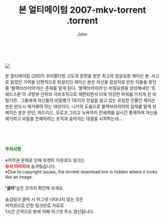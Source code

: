 ﻿---
layout: post
title:  "                   본 얼티메이텀 2007-mkv-torrent                .torrent"
author: John
categories: [ 영화 ]
tags: [  ]
image: https://torrentrj57.com/uploadfile/full/8cc2c5a1be9821c49e7676944d1b8894995bc333.jpg 
description: "                   본 얼티메이텀 2007-mkv-torrent                 torrent 정보 공유"
toc: true
toc_sticky: true
---

<br>
<p><img src="https://torrentrj57.com/uploadfile/full/8cc2c5a1be9821c49e7676944d1b8894995bc333.jpg"/></p>
 본 얼티메이텀 (2007) 우리말더빙 고도의 훈련을 받은 최고의 암살요원 제이슨 본. 사고로 잃었던 기억을 단편적으로 되살리던 제이슨 본은 자신을 암살자로 만든 이들을 찾던 중 ‘블랙브라이어’라는 존재를 알게 된다. ‘블랙브라이어’는 비밀요원을 양성해내던 '트레드스톤'이 국방부 산하의 극비조직으로 재편되면서 더욱 막강한 파워를 가지게 된 비밀기관.  그들에게 자신들의 비밀병기 1호이자 진실을 알고 있는 유일한 인물인 제이슨 본은 반드시 제거해야 하는 대상이다. 니키의 도움으로 블랙브라이어의 실체를 알게 된 제이슨 본은 런던, 마드리드, 모로코 그리고 뉴욕까지 전세계를 실시간 통제하며 자신을 제거하고 비밀을 은폐하려는 조직과 숨막히는 대결을 시작하는데… 
    
<br><br><br>
<p data-ke-size="size16"><b><span style="color: green;">주의사항</span></b><br /><br />※저작권 문제로 인해 토렌트 다운로드 링크는<br /><b><span style="color: red;">유사 이미지</span></b>에 숨겨뒀습니다.<br />※Due to copyright issues, the torrent download link is hidden where it looks like an image.<br /><br /><b>'설마'</b>싶은 것까지 확인해 보세요.<br /><br />숨김링크 클릭 시 마그넷 나타나지 않는 것은<br />저작권으로 인한 링크만료 자료로<br />1시간 간격으로 봇에 의해 마그넷 주소 갱신됩니다.</p>

